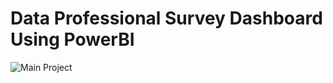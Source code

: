 # Data Professional Survey Dashboard Using PowerBI



![Main Project](https://github.com/nagarajan24/DataAnalystPortfolioProject-DataProfessionalSurveyDashboardUsingPowerBI/assets/83067610/711a5467-4e4f-4c18-8d5b-87f88efdcfbf)
